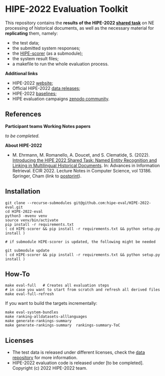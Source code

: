 # HIPE-2022 Evaluation Toolkit

This repository contains the **results of the HIPE-2022 [shared task](https://hipe-eval.github.io/HIPE-2022/)** on NE processing of historical documents, as well as the necessary material for **replicating** them, namely:

- the test data;
- the submitted system responses;
- the [HIPE-scorer](https://github.com/hipe-eval/HIPE-scorer) (as a submodule);
- the system result files;
- a makefile to run the whole evaluation process.

**Additional links**

- HIPE-2022 [website](https://hipe-eval.github.io/HIPE-2022/);
- Official HIPE-2022 [data releases](https://github.com/impresso/CLEF-HIPE-2020/tree/master/data);
- HIPE-2022 [baselines](https://github.com/hipe-eval/HIPE-2022-baseline);
- HIPE evaluation campaigns [zenodo community](https://zenodo.org/communities/hipe-eval/?page=1&size=20).

## References

**Participant teams Working Notes papers**

_to be completed._

**About HIPE-2022**

- M. Ehrmann, M. Romanello, A. Doucet, and S. Clematide, S. (2022). [Introducing the HIPE 2022 Shared Task: Named Entity Recognition and Linking in Multilingual Historical Documents](https://doi.org/10.1007/978-3-030-99739-7_44). In: Advances in Information Retrieval. ECIR 2022. Lecture Notes in Computer Science, vol 13186. Springer, Cham (link to [postprint](https://github.com/hipe-eval/HIPE-2022/blob/main/assets/pdf/HIPE2022_ECIR_shortpaper_postprint.pdf)).

## Installation

```
git clone --recurse-submodules git@github.com:hipe-eval/HIPE-2022-eval.git
cd HIPE-2022-eval
python3 -mvenv venv
source venv/bin/activate
pip install -r requirements.txt
( cd HIPE-scorer && pip install -r requirements.txt && python setup.py install )

# if submodule HIPE-scorer is updated, the following might be needed

git submodule update 
( cd HIPE-scorer && pip install -r requirements.txt && python setup.py install )
```

## How-To
```
make eval-full   # Creates all evaluation steps
# in case you want to start from scratch and refresh all derived files
make eval-full-refresh
```

If you want to build the targets incrementally:
```
make eval-system-bundles
make ranking-alldatasets-alllanguages
make generate-rankings-summary
make generate-rankings-summary  rankings-summary-ToC 

```

## Licenses

- The test data is released under different licenses, check the [data repository](https://github.com/impresso/CLEF-HIPE-2020/tree/master/data) for more information.
- HIPE-2022 evaluation code is released under [to be completed]. Copyright (c) 2022 HIPE-2022 team.
